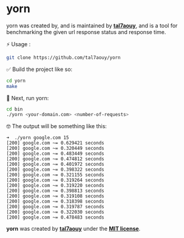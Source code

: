# yorn

yorn was created by, and is maintained by **[tal7aouy](https://github.com/tal7aouy)**, and is a tool for benchmarking the given url response status and response time.

⚡️ Usage :

```bash
git clone https://github.com/tal7aouy/yorn
```

✅ Build the project like so:

```bash
cd yorn
make
```

🚀 Next, run yorn:

```bash
cd bin
./yorn <your-domain.com> <number-of-requests>
```

🤓 The output will be something like this:

```
➜  ./yorn google.com 15
[200] google.com ~= 0.629421 seconds
[200] google.com ~= 0.320449 seconds
[200] google.com ~= 0.483449 seconds
[200] google.com ~= 0.474812 seconds
[200] google.com ~= 0.401972 seconds
[200] google.com ~= 0.398322 seconds
[200] google.com ~= 0.321155 seconds
[200] google.com ~= 0.319264 seconds
[200] google.com ~= 0.319220 seconds
[200] google.com ~= 0.398813 seconds
[200] google.com ~= 0.319108 seconds
[200] google.com ~= 0.318398 seconds
[200] google.com ~= 0.319787 seconds
[200] google.com ~= 0.322030 seconds
[200] google.com ~= 0.478483 seconds
```

**yorn** was created by **[tal7aouy](https://github.com/tal7aouy)** under the **[MIT license](https://opensource.org/licenses/MIT)**.

